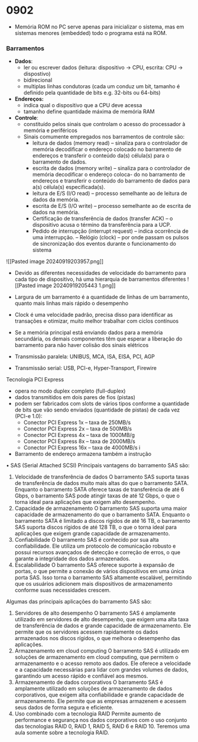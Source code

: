 # 0902
- Memória ROM no PC serve apenas para inicializar o sistema, mas em sistemas menores (embedded) todo o programa está na ROM.
### Barramentos
- **Dados**: 
	- ler ou escrever dados (leitura: dispositivo -> CPU, escrita: CPU -> dispostivo)
	- bidirecional
	- multiplas linhas condutoras (cada um conduz um bit, tamanho é definido pela quantidade de bits e.g. 32-bits ou 64-bits)
- **Endereços:**
	- indica qual o dispositivo que a CPU deve acessa
	- tamanho define quantidade máxima de memória RAM
- **Controle**: 
	- constituído pelos sinais que controlam o acesso do processador à memória e periféricos
	- Sinais comumente empregados nos barramentos de controle são:
		- leitura de dados (memory read) – sinaliza para o controlador de memória decodificar o endereço colocado no barramento de endereços e transferir o conteúdo da(s) célula(s) para o barramento de dados.
		- escrita de dados (memory write) – sinaliza para o controlador de memória decodificar o endereço coloca- do no barramento de endereços e transferir o conteúdo do barramento de dados para a(s) célula(s) especificada(s).
		- leitura de E/S (I/O read) – processo semelhante ao de leitura de dados da memória.
		- escrita de E/S (I/O write) – processo semelhante ao de escrita de dados na memória.
		- Certificação de transferência de dados (transfer ACK) – o dispositivo acusa o término da transferência para a UCP.
		- Pedido de interrupção (interrupt request) – indica ocorrência de uma interrupção. – Relógio (clock) – por onde passam os pulsos de sincronização dos eventos durante o funcionamento do sistema

![[Pasted image 20240919203957.png]]
- Devido as diferentes necessidades de velocidade do barramento para cada tipo de dispositivo, há uma hierarquia de barramentos diferentes
 ![[Pasted image 20240919205443 1.png]]

- Largura de um barramento é a quantidade de linhas de um barramento, quanto mais linhas mais rápido o desempenho
- Clock é uma velocidade padrão, precisa disso para identificar as transações e otimizar, muito melhor trabalhar com ciclos contínuos
- Se a memória principal está enviando dados para a memória secundária, os demais componentes têm que esperar a liberação do barramento para não haver colisão dos sinais elétricos

- Transmissão paralela: UNIBUS, MCA, ISA, EISA, PCI, AGP
- Transmissão serial: USB, PCI-e, Hyper-Transport, Firewire

Tecnologia PCI Express
- opera no modo duplex completo (full-duplex)
- dados transmitidos em dois pares de fios (pistas)
- podem ser fabricados com slots de vários tipos conforme a quantidade de bits que vão sendo enviados (quantidade de pistas) de cada vez (PCI-e 1.0):
	- Conector PCI Express 1x – taxa de 250MB/s
	- Conector PCI Express 2x – taxa de 500MB/s
	- Conector PCI Express 4x – taxa de 1000MB/g
	- Conector PCI Express 8x – taxa de 2000MB/s
	- Conector PCI Express 16x – taxa de 4000MB/s
i
- Barramento de endereço armazena também a instrução


• SAS (Serial Attached SCSI)
Principais vantagens do barramento SAS são:
1. Velocidade de transferência de dados
O barramento SAS suporta taxas de transferência de dados muito mais altas do que o barramento SATA.
Enquanto o barramento SATA oferece taxas de transferência de até 6 Gbps, o barramento SAS pode atingir
taxas de até 12 Gbps, o que o torna ideal para aplicações que exigem alto desempenho.
2. Capacidade de armazenamento
O barramento SAS suporta uma maior capacidade de armazenamento do que o barramento SATA. Enquanto o
barramento SATA é limitado a discos rígidos de até 16 TB, o barramento SAS suporta discos rígidos de até 128
TB, o que o torna ideal para aplicações que exigem grande capacidade de armazenamento.
3. Confiabilidade
O barramento SAS é conhecido por sua alta confiabilidade. Ele utiliza um protocolo de comunicação robusto e
possui recursos avançados de detecção e correção de erros, o que garante a integridade dos dados
armazenados.
4. Escalabilidade
O barramento SAS oferece suporte à expansão de portas, o que permite a conexão de vários dispositivos em
uma única porta SAS. Isso torna o barramento SAS altamente escalável, permitindo que os usuários adicionem
mais dispositivos de armazenamento conforme suas necessidades crescem.

Algumas das principais aplicações do barramento SAS são:
1. Servidores de alto desempenho
O barramento SAS é amplamente utilizado em servidores de alto desempenho, que exigem uma
alta taxa de transferência de dados e grande capacidade de armazenamento. Ele permite que os
servidores acessem rapidamente os dados armazenados nos discos rígidos, o que melhora o
desempenho das aplicações.
2. Armazenamento em cloud computing
O barramento SAS é utilizado em soluções de armazenamento em cloud computing, que permitem
o armazenamento e o acesso remoto aos dados. Ele oferece a velocidade e a capacidade
necessárias para lidar com grandes volumes de dados, garantindo um acesso rápido e confiável aos
mesmos.
3. Armazenamento de dados corporativos
O barramento SAS é amplamente utilizado em soluções de armazenamento de dados corporativos,
que exigem alta confiabilidade e grande capacidade de armazenamento. Ele permite que as
empresas armazenem e acessem seus dados de forma segura e eficiente.
4. Uso combinado com a tecnologia RAID
Permite aumento de performance e segurança nos
dados corporativos com o uso conjunto das
tecnologias RAID 0, RAID 1, RAID 5, RAID 6 e RAID 10.
Teremos uma aula somente sobre a tecnologia RAID.